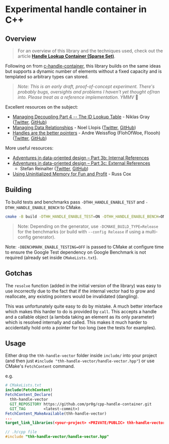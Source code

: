 # Experimental handle container in C++

## Overview

> For an overview of this library and the techniques used, check out the article __[Handle Lookup Container (Sparse Set)](https://tomhultonharrop.com/c++/lookup/handle/2024/01/07/handle-lookup-container.html)__.

Following on from [c-handle-container](https://github.com/pr0g/c-handle-container), this library builds on the same ideas but supports a dynamic number of elements without a fixed capacity and is templated so arbitrary types can stored.

> _Note: This is an early draft, proof-of-concept experiment. There's probably bugs, oversights and problems I haven't yet thought of/ran into. Please treat as a reference implementation. YMMV_ 🙂

Excellent resources on the subject:

- [Managing Decoupling Part 4 -- The ID Lookup Table](http://bitsquid.blogspot.com/2011/09/managing-decoupling-part-4-id-lookup.html) - Niklas Gray ([Twitter](https://twitter.com/niklasfrykholm), [GitHub](https://github.com/niklas-ourmachinery))
- [Managing Data Relationships](https://gamesfromwithin.com/managing-data-relationships) - Noel Llopis ([Twitter](https://twitter.com/noel_llopis), [GitHub](https://github.com/llopis))
- [Handles are the better pointers](https://floooh.github.io/2018/06/17/handles-vs-pointers.html) - Andre Weissflog (FlohOfWoe, Floooh) ([Twitter](https://twitter.com/FlohOfWoe), [GitHub](https://github.com/floooh))

More useful resources:

- [Adventures in data-oriented design – Part 3b: Internal References](https://blog.molecular-matters.com/2013/05/17/adventures-in-data-oriented-design-part-3b-internal-references/)
- [Adventures in data-oriented design – Part 3c: External References](https://blog.molecular-matters.com/2013/07/24/adventures-in-data-oriented-design-part-3c-external-references/)
  - Stefan Reinalter ([Twitter](https://twitter.com/molecularmusing), [GitHub](https://github.com/MolecularMatters))
- [Using Uninitialized Memory for Fun and Profit](https://research.swtch.com/sparse) - Russ Cox

## Building

To build tests and benchmarks pass `-DTHH_HANDLE_ENABLE_TEST` and `-DTHH_HANDLE_ENABLE_BENCH` to CMake.

```bash
cmake -B build -DTHH_HANDLE_ENABLE_TEST=ON -DTHH_HANDLE_ENABLE_BENCH=ON
```

> Note: Depending on the generator, use `-DCMAKE_BUILD_TYPE=Release` for the benchmarks (or build with `--config Release` if using a multi-config generator).

Note: `-DBENCHMARK_ENABLE_TESTING=OFF` is passed to CMake at configure time to ensure the Google Test dependency on Google Benchmark is not required (already set inside `CMakeLists.txt`).

## Gotchas

The `resolve` function (added in the initial version of the library) was easy to use incorrectly due to the fact that if the internal vector had to grow and reallocate, any existing pointers would be invalidated (dangling).

This was unfortunately quite easy to do by mistake. A much better interface which makes this harder to do is provided by `call`. This accepts a handle and a callable object (a lambda taking an element as its only parameter) which is resolved internally and called. This makes it much harder to accidentally hold onto a pointer for too long (see the tests for examples).

## Usage

Either drop the `thh-handle-vector` folder inside `include/` into your project (and then just `#include "thh-handle-vector/handle-vector.hpp"`) or use CMake's `FetchContent` command.

e.g.

```cmake
# CMakeLists.txt
include(FetchContent)
FetchContent_Declare(
  thh-handle-vector
  GIT_REPOSITORY https://github.com/pr0g/cpp-handle-container.git
  GIT_TAG        <latest-commit>)
FetchContent_MakeAvailable(thh-handle-vector)
...
target_link_libraries(<your-project> <PRIVATE/PUBLIC> thh-handle-vector)
```

```c++
// .h/cpp file
#include "thh-handle-vector/handle-vector.hpp"
```
